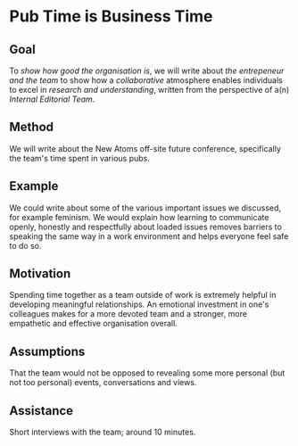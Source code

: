 # Pub Time is Business Time

## Goal
To *show how good the organisation is*, we will write about *the entrepeneur and the team* to show how a *collaborative* atmosphere enables individuals to excel in *research and understanding*, written from the perspective of a(n) *Internal Editorial Team*.

## Method
We will write about the New Atoms off-site future conference, specifically the team's time spent in various pubs.  

## Example
We could write about some of the various important issues we discussed, for example feminism. We would explain how learning to communicate openly, honestly and respectfully about loaded issues removes barriers to speaking the same way in a work environment and helps everyone feel safe to do so.

## Motivation
Spending time together as a team outside of work is extremely helpful in developing meaningful relationships. An emotional investment in one's colleagues makes for a more devoted team and a stronger, more empathetic and effective organisation overall.

## Assumptions
That the team would not be opposed to revealing some more personal (but not too personal) events, conversations and views.

## Assistance
Short interviews with the team; around 10 minutes.
